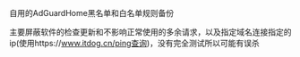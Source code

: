 自用的AdGuardHome黑名单和白名单规则备份

主要屏蔽软件的检查更新和不影响正常使用的多余请求，以及指定域名连接指定的ip(使用https://www.itdog.cn/ping查询)，没有完全测试所以可能有误杀
